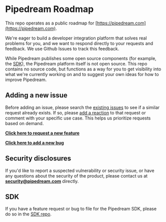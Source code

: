# Pipedream Roadmap

This repo operates as a public roadmap for [https://pipedream.com](https://pipedream.com).

We're eager to build a developer integration platform that solves real problems for you, and we want to respond directly to your requests and feedback. We use Github Issues to track this feedback.

While Pipedream publishes some open source components (for example, the [SDK](#sdk)), the Pipedream platform itself is not open source. This repo contains no source code, but functions as a way for you to get visibility into what we're currently working on and to suggest your own ideas for how to improve Pipedream.

## Adding a new issue

Before adding an issue, please search the [existing issues](https://github.com/PipedreamHQ/roadmap/issues) to see if a similar request already exists. If so, please [add a reaction](https://help.github.com/en/github/collaborating-with-issues-and-pull-requests/about-conversations-on-github) to that request or comment with your specific use case. This helps us prioritize requests based on demand.

**[Click here to request a new feature](https://github.com/PipedreamHQ/roadmap/issues/new?assignees=&labels=enhancement&template=feature_request.md&title=)**

**[Click here to add a new bug](https://github.com/PipedreamHQ/roadmap/issues/new?assignees=&labels=bug&template=bug_report.md&title=)**

## Security disclosures

If you'd like to report a suspected vulnerability or security issue, or have any questions about the security of the product, please contact us at **security@pipedream.com** directly.

## SDK

If you have a feature request or bug to file for the Pipedream SDK, please do so in the [SDK repo](https://github.com/PipedreamHQ/sdk).

